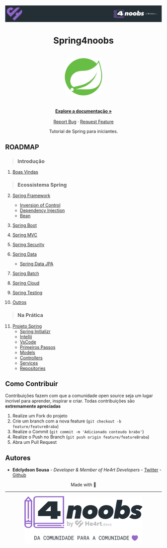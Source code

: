 <!-- Logo 4noobs -->

<p align="center">
  <a href="https://github.com/he4rt/4noobs" target="_blank">
    <img src="images/header_4noobs.svg">
  </a>
</p>

<!-- Title -->

<p align="center">
  <h1 align="center">Spring4noobs</h1>

  <h1 align="center"><img src="images\spring-logo.svg" alt="Spring Framework" width="120"></h1>
  
  <p align="center">
    <br />
    <a href="https://spring.io/projects/spring-framework"><strong>Explore a documentação »</strong></a>
    <br />
    <br />
    <a href="https://github.com/Edclydson/Spring4noobs/issues/new">Report Bug</a>
    ·
    <a href="https://github.com/Edclydson/Spring4noobs/issues/new">Request Feature</a>
  </p>
</p>
    
 <!-- ABOUT THE PROJECT -->

<p align="center">
Tutorial de Spring para iniciantes.
</p>
<!-- ROADMAP OF PROJECT -->

## ROADMAP

>### Introdução
1. [Boas Vindas](/content/Introducao/1-Boas_Vindas/Boas_Vindas.md)

>### Ecossistema Spring
 
2. [Spring Framework](/content/EcossistemaSpring/2-Spring/Spring.md)
    - [Inversion of Control](/content/EcossistemaSpring/2-Spring/IoC.md)
    - [Dependency Injection](/content/EcossistemaSpring/2-Spring/DI.md)
    - [Bean](/content/EcossistemaSpring/2-Spring/Bean.md)

3. [Spring Boot](/content/EcossistemaSpring/3-SpringBoot/SpringBoot.md)
4. [Spring MVC](/content/EcossistemaSpring/4-SpringMVC/SpringMVC.md)
5. [Spring Security](/content/EcossistemaSpring/5-SpringSecurity/SpringSecurity.md)
6. [Spring Data](/content/EcossistemaSpring/6-SpringData/SpringData.md)
    - [Spring Data JPA](/content/EcossistemaSpring/6-SpringData/SpringDataJPA.md)
7. [Spring Batch](/content/EcossistemaSpring/7-SpringBatch/SpringBatch.md)
8. [Spring Cloud](/content/EcossistemaSpring/8-SpringCloud/SpringCloud.md)
9. [Spring Testing](/content/EcossistemaSpring/9-SpringTesting/SpringTesting.md)
10. [Outros](/content/EcossistemaSpring/10-Outros/Outros.md)

>### Na Prática
11. [Projeto Spring](/content/ProjetoSpring/ProjetoSpring.md)
    - [Spring Initializr](/content/ProjetoSpring/SpringInitializr.md)
    - [Intellij](/content/ProjetoSpring/Intellij.md)
    - [VsCode](/content/ProjetoSpring/VsCode.md)
    - [Primeiros Passos]()
    - [Models]()
    - [Controllers]()
    - [Services]()
    - [Repositories]()
    
<!-- CONTRIBUTING -->

## Como Contribuir

Contribuições fazem com que a comunidade open source seja um lugar incrível para aprender, inspirar e criar. Todas contribuições
são **extremamente apreciadas**

1. Realize um Fork do projeto
2. Crie um branch com a nova feature (`git checkout -b feature/featureBraba`)
3. Realize o Commit (`git commit -m 'Adicionado conteudo brabo'`)
4. Realize o Push no Branch (`git push origin feature/featureBraba`)
5. Abra um Pull Request

## Autores

- **Edclydson Sousa** - _Developer & Member of He4rt Developers_ - [Twitter](https://twitter.com/edclydson) - [Github](https://github.com/edclydson)

<p align="center">Made with 💜</p>

---

<p align="center">
  <a href="https://github.com/he4rt/4noobs" target="_blank">
    <img src="images/footer_4noobs.svg" width="380">
  </a>
</p>